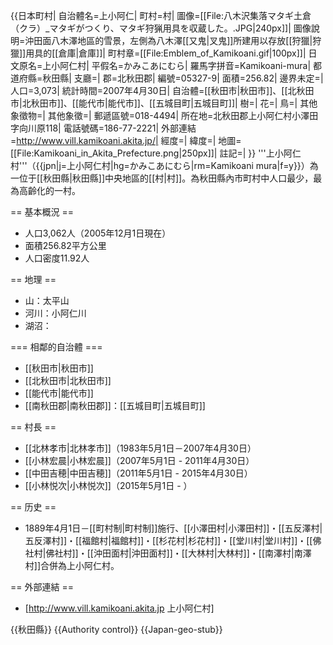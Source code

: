 {{日本町村|
自治體名=上小阿仁|
町村=村|
圖像=[[File:八木沢集落マタギ土倉（クラ）_マタギがつくり、マタギ狩猟用具を収蔵した。.JPG|240px]]|
圖像說明=沖田面八木澤地區的雪景，左側為八木澤[[又鬼|叉鬼]]所建用以存放[[狩獵|狩獵]]用具的[[倉庫|倉庫]]|
町村章=[[File:Emblem_of_Kamikoani.gif|100px]]|
日文原名=上小阿仁村|
平假名=かみこあにむら|
羅馬字拼音=Kamikoani-mura|
都道府縣=秋田縣|
支廳=|
郡=北秋田郡|
編號=05327-9|
面積=256.82|
邊界未定=|
人口=3,073|
統計時間=2007年4月30日|
自治體=[[秋田市|秋田市]]、[[北秋田市|北秋田市]]、[[能代市|能代市]]、[[五城目町|五城目町]]|
樹=|
花=|
鳥=|
其他象徵物=|
其他象徵=|
郵遞區號=018-4494|
所在地=北秋田郡上小阿仁村小澤田字向川原118|
電話號碼=186-77-2221|
外部連結=http://www.vill.kamikoani.akita.jp/|
經度=|
緯度=|
地圖=[[File:Kamikoani_in_Akita_Prefecture.png|250px]]|
註記=|
}}
'''上小阿仁村'''（{{jpn|j=上小阿仁村|hg=かみこあにむら|rm=Kamikoani mura|f=y}}）為一位于[[秋田縣|秋田縣]]中央地區的[[村|村]]。為秋田縣內市町村中人口最少，最為高齡化的一村。

== 基本概況 ==
* 人口3,062人（2005年12月1日現在）
* 面積256.82平方公里
* 人口密度11.92人

== 地理 ==
* 山：太平山
* 河川：小阿仁川
* 湖沼：

=== 相鄰的自治體 ===
* [[秋田市|秋田市]]
* [[北秋田市|北秋田市]]
* [[能代市|能代市]]
* [[南秋田郡|南秋田郡]]：[[五城目町|五城目町]]

== 村長 ==
* [[北林孝市|北林孝市]]（1983年5月1日－2007年4月30日）
* [[小林宏晨|小林宏晨]]（2007年5月1日 - 2011年4月30日）
* [[中田吉穂|中田吉穂]]（2011年5月1日 - 2015年4月30日）
* [[小林悦次|小林悦次]]（2015年5月1日 - ）

== 历史 ==
* 1889年4月1日－[[町村制|町村制]]施行、[[小澤田村|小澤田村]]・[[五反澤村|五反澤村]]・[[福館村|福館村]]・[[杉花村|杉花村]]・[[堂川村|堂川村]]・[[佛社村|佛社村]]・[[沖田面村|沖田面村]]・[[大林村|大林村]]・[[南澤村|南澤村]]合併為上小阿仁村。


== 外部連結 ==
* [http://www.vill.kamikoani.akita.jp 上小阿仁村] 

{{秋田縣}}
{{Authority control}}
{{Japan-geo-stub}}